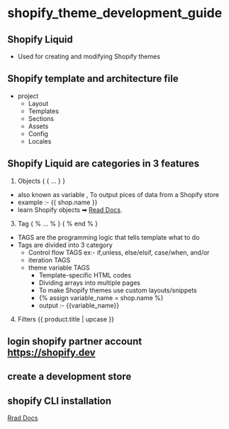 # shopify_theme_development_guide
## Shopify Liquid
- Used for creating and modifying Shopify themes
## Shopify template and architecture file
- project
    - Layout
    - Templates
    - Sections
    - Assets
    - Config
    - Locales
## Shopify Liquid are categories in 3 features
1. Objects  { { ... } }
  - also known as variable , To output pices of data from a Shopify store
  - example :- {{ shop.name }}
  - learn Shopify objects ➡ [Read Docs](https://shopify.dev/api/liquid).
3. Tag { % ... % } { % end % }
  - TAGS are the programming logic that tells template what to do
  - Tags are divided into 3 category
      - Control flow TAGS  ex:- if,unless, else/elsif, case/when, and/or
      - iteration TAGS
      - theme variable TAGS
        - Template-specific HTML codes
        - Dividing arrays into multiple pages
        - To make Shopify themes use custom layouts/snippets
        - {% assign variable_name = shop.name %}
        - output :- {{variable_name}}
4. Filters {{ product.title | upcase }}
## login shopify partner account https://shopify.dev
## create a development store
## shopify CLI installation
[Rrad Docs](https://shopify.dev/themes/tools/cli/installation)

